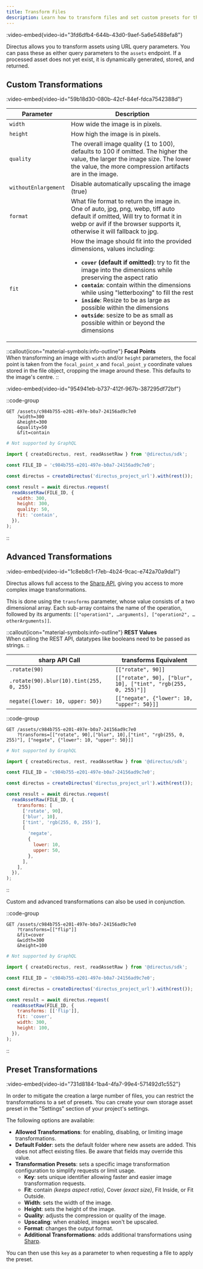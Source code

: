 ```yaml
---
title: Transform Files
description: Learn how to transform files and set custom presets for these transformations.
---
```


:video-embed{video-id="3fd6dfb4-644b-43d0-9aef-5a6e5488efa8"}

Directus allows you to transform assets using URL query parameters. You can pass these as either query parameters to the `assets` endpoint. If a processed asset does not yet exist, it is dynamically generated, stored, and returned.

## Custom Transformations

:video-embed{video-id="59b18d30-080b-42cf-84ef-fdca7542388d"}

| Parameter            | Description                                                                                                                                                                                                                                                                                                                                                                                                                                                                      |
| -------------------- | -------------------------------------------------------------------------------------------------------------------------------------------------------------------------------------------------------------------------------------------------------------------------------------------------------------------------------------------------------------------------------------------------------------------------------------------------------------------------------- |
| `width`              | How wide the image is in pixels.                                                                                                                                                                                                                                                                                                                                                                                                                                                 |
| `height`             | How high the image is in pixels.                                                                                                                                                                                                                                                                                                                                                                                                                                                 |
| `quality`            | The overall image quality (1 to 100), defaults to 100 if omitted. The higher the value, the larger the image size. The lower the value, the more compression artifacts are in the image.                                                                                                                                                                                                                                                                                         |
| `withoutEnlargement` | Disable automatically upscaling the image (true)                                                                                                                                                                                                                                                                                                                                                                                                                                 |
| `format`             | What file format to return the image in. One of auto, jpg, png, webp, tiff auto default if omitted, Will try to format it in webp or avif if the browser supports it, otherwise it will fallback to jpg.                                                                                                                                                                                                                                                                         |
| `fit`                | How the image should fit into the provided dimensions, values including: <ul><li>**`cover` (default if omitted)**: try to fit the image into the dimensions while preserving the aspect ratio</li><li>**`contain`**: contain within the dimensions while using "letterboxing" to fill the rest</li><li>**`inside`**: Resize to be as large as possible within the dimensions</li> <li>**`outside`**: sesize to be as small as possible within or beyond the dimensions</li></ul> |

::callout{icon="material-symbols:info-outline"}
**Focal Points**  
When transforming an image with `width` and/or `height` parameters, the focal point is taken from the `focal_point_x` and `focal_point_y` coordinate values stored in the file object, cropping the image around these. This defaults to the image's centre.
::

:video-embed{video-id="954941eb-b737-412f-967b-387295df72bf"}

::code-group
```http [REST]
GET /assets/c984b755-e201-497e-b0a7-24156ad9c7e0
	?width=300
	&height=300
	&quality=50
	&fit=contain
```

```graphql [GraphQL]
# Not supported by GraphQL
```

```js [SDK]
import { createDirectus, rest, readAssetRaw } from '@directus/sdk';

const FILE_ID = 'c984b755-e201-497e-b0a7-24156ad9c7e0';

const directus = createDirectus('directus_project_url').with(rest());

const result = await directus.request(
  readAssetRaw(FILE_ID, {
    width: 300,
    height: 300,
    quality: 50,
    fit: 'contain',
  }),
);
```

::

## Advanced Transformations

:video-embed{video-id="1c8eb8c1-f7eb-4b24-9cac-e742a70a9da1"}

Directus allows full access to the [Sharp API](https://sharp.pixelplumbing.com/), giving you access to more complex image transformations.

This is done using the `transforms` parameter, whose value consists of a two dimensional array. Each sub-array contains the name of the operation, followed by its arguments: `[["operation1", …arguments], ["operation2", …otherArguments]]`.

::callout{icon="material-symbols:info-outline"}
**REST Values**  
When calling the REST API, datatypes like booleans need to be passed as strings.
::

| sharp API Call                           | transforms Equivalent                                          |
| ---------------------------------------- | -------------------------------------------------------------- |
| `.rotate(90)`                            | `[["rotate", 90]]`                                             |
| `.rotate(90).blur(10).tint(255, 0, 255)` | `[["rotate", 90], ["blur", 10], ["tint", "rgb(255, 0, 255)"]]` |
| `negate({lower: 10, upper: 50})`         | `[["negate", {"lower": 10, "upper": 50}]]`                     |

::code-group
```http [REST]
GET /assets/c984b755-e201-497e-b0a7-24156ad9c7e0
	?transforms=[["rotate", 90],["blur", 10],["tint", "rgb(255, 0, 255)"], ["negate", {"lower": 10, "upper": 50}]]
```

```graphql [GraphQL]
# Not supported by GraphQL
```

```js [SDK]
import { createDirectus, rest, readAssetRaw } from '@directus/sdk';

const FILE_ID = 'c984b755-e201-497e-b0a7-24156ad9c7e0';

const directus = createDirectus('directus_project_url').with(rest());

const result = await directus.request(
  readAssetRaw(FILE_ID, {
    transforms: [
      ['rotate', 90],
      ['blur', 10],
      ['tint', 'rgb(255, 0, 255)'],
      [
        'negate',
        {
          lower: 10,
          upper: 50,
        },
      ],
    ],
  }),
);
```

::

Custom and advanced transformations can also be used in conjunction.

::code-group
```http [REST]
GET /assets/c984b755-e201-497e-b0a7-24156ad9c7e0
	?transforms=[["flip"]]
	&fit=cover
	&width=300
	&height=100
```

```graphql [GraphQL]
# Not supported by GraphQL
```

```js [SDK]
import { createDirectus, rest, readAssetRaw } from '@directus/sdk';

const FILE_ID = 'c984b755-e201-497e-b0a7-24156ad9c7e0';

const directus = createDirectus('directus_project_url').with(rest());

const result = await directus.request(
  readAssetRaw(FILE_ID, {
    transforms: [['flip']],
    fit: 'cover',
    width: 300,
    height: 100,
  }),
);
```

::

## Preset Transformations

:video-embed{video-id="731d8184-1ba4-4fa7-99e4-571492d1c552"}

In order to mitigate the creation a large number of files, you can restrict the transformations to a set of presets. You can create your own storage asset preset in the "Settings" section of your project's settings.

The following options are available:

- **Allowed Transformations**: for enabling, disabling, or limiting image transformations.
- **Default Folder**: sets the default folder where new assets are added. This does not affect existing files. Be aware
  that fields may override this value.
- **Transformation Presets**: sets a specific image transformation configuration to simplify requests or limit usage.
  - **Key**: sets unique identifier allowing faster and easier image transformation requests.
  - **Fit**: contain _(keeps aspect ratio)_, Cover _(exact size)_, Fit Inside, or Fit Outside.
  - **Width**: sets the width of the image.
  - **Height**: sets the height of the image.
  - **Quality**: adjusts the compression or quality of the image.
  - **Upscaling**: when enabled, images won't be upscaled.
  - **Format**: changes the output format.
  - **Additional Transformations**: adds additional transformations using
    [Sharp](https://sharp.pixelplumbing.com/api-constructor).

You can then use this `key` as a parameter to when requesting a file to apply the preset.
